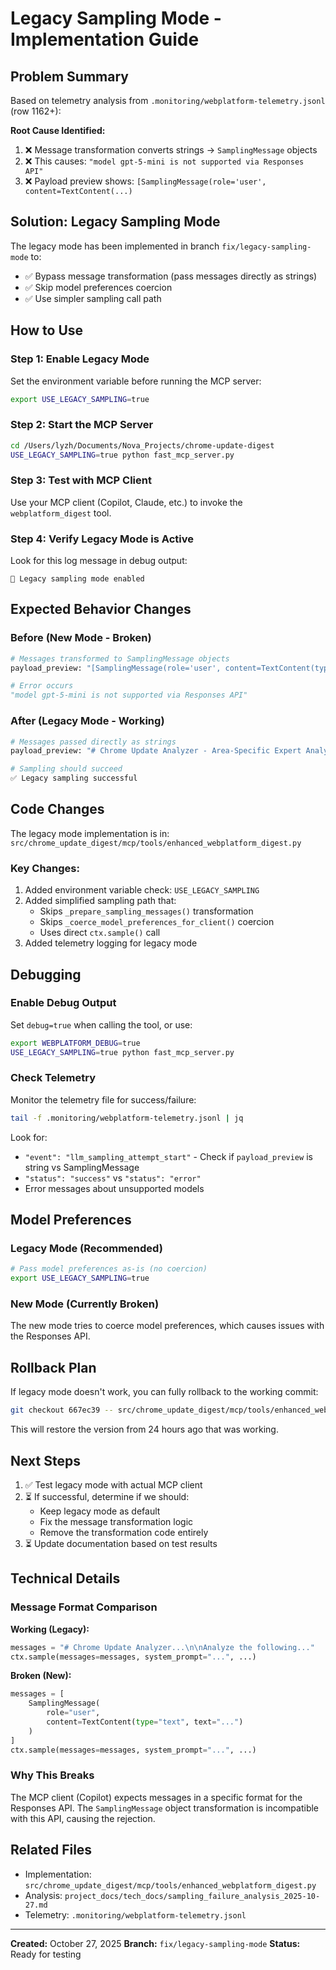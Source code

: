 # Legacy Sampling Mode - Implementation Guide

## Problem Summary

Based on telemetry analysis from `.monitoring/webplatform-telemetry.jsonl` (row 1162+):

**Root Cause Identified:**
1. ❌ Message transformation converts strings → `SamplingMessage` objects
2. ❌ This causes: `"model gpt-5-mini is not supported via Responses API"`
3. ❌ Payload preview shows: `[SamplingMessage(role='user', content=TextContent(...)`

## Solution: Legacy Sampling Mode

The legacy mode has been implemented in branch `fix/legacy-sampling-mode` to:
- ✅ Bypass message transformation (pass messages directly as strings)
- ✅ Skip model preferences coercion
- ✅ Use simpler sampling call path

## How to Use

### Step 1: Enable Legacy Mode

Set the environment variable before running the MCP server:

```bash
export USE_LEGACY_SAMPLING=true
```

### Step 2: Start the MCP Server

```bash
cd /Users/lyzh/Documents/Nova_Projects/chrome-update-digest
USE_LEGACY_SAMPLING=true python fast_mcp_server.py
```

### Step 3: Test with MCP Client

Use your MCP client (Copilot, Claude, etc.) to invoke the `webplatform_digest` tool.

### Step 4: Verify Legacy Mode is Active

Look for this log message in debug output:
```
🔧 Legacy sampling mode enabled
```

## Expected Behavior Changes

### Before (New Mode - Broken)
```python
# Messages transformed to SamplingMessage objects
payload_preview: "[SamplingMessage(role='user', content=TextContent(type='text', text='...')"

# Error occurs
"model gpt-5-mini is not supported via Responses API"
```

### After (Legacy Mode - Working)
```python
# Messages passed directly as strings
payload_preview: "# Chrome Update Analyzer - Area-Specific Expert Analysis..."

# Sampling should succeed
✅ Legacy sampling successful
```

## Code Changes

The legacy mode implementation is in:
`src/chrome_update_digest/mcp/tools/enhanced_webplatform_digest.py`

### Key Changes:
1. Added environment variable check: `USE_LEGACY_SAMPLING`
2. Added simplified sampling path that:
   - Skips `_prepare_sampling_messages()` transformation
   - Skips `_coerce_model_preferences_for_client()` coercion
   - Uses direct `ctx.sample()` call
3. Added telemetry logging for legacy mode

## Debugging

### Enable Debug Output

Set `debug=true` when calling the tool, or use:

```bash
export WEBPLATFORM_DEBUG=true
USE_LEGACY_SAMPLING=true python fast_mcp_server.py
```

### Check Telemetry

Monitor the telemetry file for success/failure:

```bash
tail -f .monitoring/webplatform-telemetry.jsonl | jq
```

Look for:
- `"event": "llm_sampling_attempt_start"` - Check if `payload_preview` is string vs SamplingMessage
- `"status": "success"` vs `"status": "error"`
- Error messages about unsupported models

## Model Preferences

### Legacy Mode (Recommended)
```bash
# Pass model preferences as-is (no coercion)
export USE_LEGACY_SAMPLING=true
```

### New Mode (Currently Broken)
The new mode tries to coerce model preferences, which causes issues with the Responses API.

## Rollback Plan

If legacy mode doesn't work, you can fully rollback to the working commit:

```bash
git checkout 667ec39 -- src/chrome_update_digest/mcp/tools/enhanced_webplatform_digest.py
```

This will restore the version from 24 hours ago that was working.

## Next Steps

1. ✅ Test legacy mode with actual MCP client
2. ⏳ If successful, determine if we should:
   - Keep legacy mode as default
   - Fix the message transformation logic
   - Remove the transformation code entirely
3. ⏳ Update documentation based on test results

## Technical Details

### Message Format Comparison

**Working (Legacy):**
```python
messages = "# Chrome Update Analyzer...\n\nAnalyze the following..."
ctx.sample(messages=messages, system_prompt="...", ...)
```

**Broken (New):**
```python
messages = [
    SamplingMessage(
        role="user",
        content=TextContent(type="text", text="...")
    )
]
ctx.sample(messages=messages, system_prompt="...", ...)
```

### Why This Breaks

The MCP client (Copilot) expects messages in a specific format for the Responses API. The `SamplingMessage` object transformation is incompatible with this API, causing the rejection.

## Related Files

- Implementation: `src/chrome_update_digest/mcp/tools/enhanced_webplatform_digest.py`
- Analysis: `project_docs/tech_docs/sampling_failure_analysis_2025-10-27.md`
- Telemetry: `.monitoring/webplatform-telemetry.jsonl`

---

**Created:** October 27, 2025
**Branch:** `fix/legacy-sampling-mode`
**Status:** Ready for testing

